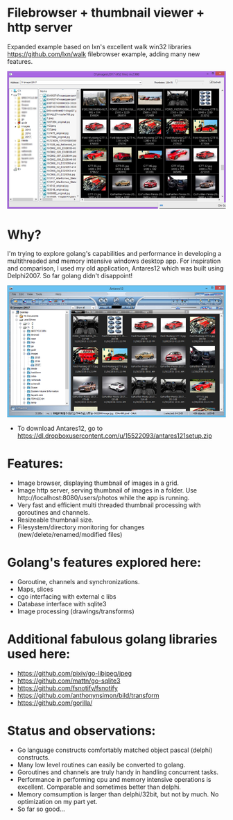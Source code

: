 # Filebrowser + thumbnail viewer + http server
Expanded example based on lxn's excellent walk win32 libraries https://github.com/lxn/walk filebrowser example, adding many new
features.

![screenshot](https://github.com/lutfinasution/filebrowser/blob/master/image/filebrowser01.png?raw=true "screenshot")

# Why?
  I'm trying to explore golang's capabilities and performance in developing a multithreaded and memory intensive windows desktop app.
  For inspiration and comparison, I used my old application, Antares12 which was built using Delphi2007.
  So far golang didn't disappoint!

![screenshot](https://github.com/lutfinasution/filebrowser/blob/master/image/filebrowser02.png?raw=true "screenshot")
 - To download Antares12, go to https://dl.dropboxusercontent.com/u/15522093/antares121setup.zip

# Features:
  - Image browser, displaying thumbnail of images in a grid.
  - Image http server, serving thumbnail of images in a folder. Use http://localhost:8080/users/photos while the app is running.
  - Very fast and efficient multi threaded thumbnail processing with goroutines and channels.
  - Resizeable thumbnail size.
  - Filesystem/directory monitoring for changes (new/delete/renamed/modified files)

# Golang's features explored here:
  - Goroutine, channels and synchronizations.
  - Maps, slices
  - cgo interfacing with external c libs
  - Database interface with sqlite3
  - Image processing (drawings/transforms)

# Additional fabulous golang libraries used here:
  - https://github.com/pixiv/go-libjpeg/jpeg
  - https://github.com/mattn/go-sqlite3
  - https://github.com/fsnotify/fsnotify
  - https://github.com/anthonynsimon/bild/transform
  - https://github.com/gorilla/
  
# Status and observations:
 - Go language constructs comfortably matched object pascal (delphi) constructs.
 - Many low level routines can easily be converted to golang.
 - Goroutines and channels are truly handy in handling concurrent tasks.
 - Performance in performing cpu and memory intensive operations is excellent. Comparable and sometimes better than delphi.
 - Memory comsumption is larger than delphi/32bit, but not by much. No optimization on my part yet.
 - So far so good...


